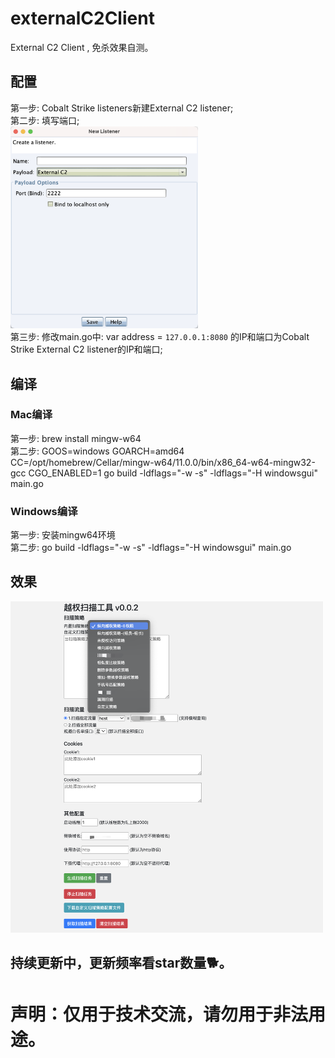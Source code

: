 # externalC2Client   
External C2 Client , 免杀效果自测。 
## 配置   
第一步: Cobalt Strike listeners新建External C2 listener;   
第二步: 填写端口;   
<img src="https://github.com/Ed1s0nZ/externalC2Client/blob/main/%E9%85%8D%E7%BD%AE.png" width="300px">   
第三步: 修改main.go中: var address = `127.0.0.1:8080` 的IP和端口为Cobalt Strike External C2 listener的IP和端口;   
## 编译   
### Mac编译   
第一步: brew install mingw-w64   
第二步: GOOS=windows GOARCH=amd64 CC=/opt/homebrew/Cellar/mingw-w64/11.0.0/bin/x86_64-w64-mingw32-gcc CGO_ENABLED=1 go build -ldflags="-w -s" -ldflags="-H windowsgui" main.go   
### Windows编译   
第一步: 安装mingw64环境   
第二步: go build -ldflags="-w -s" -ldflags="-H windowsgui" main.go   
## 效果   
<img src="https://github.com/Ed1s0nZ/InfiltrateX/blob/main/Web%E7%95%8C%E9%9D%A2%E5%B1%95%E7%A4%BA.png" width="500px">   

## 持续更新中，更新频率看star数量🐕。   

# 声明：仅用于技术交流，请勿用于非法用途。   
